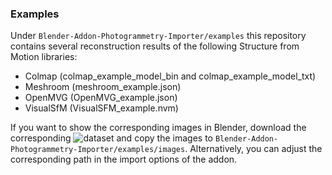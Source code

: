 ### Examples

Under `Blender-Addon-Photogrammetry-Importer/examples` this repository contains several reconstruction results of the following Structure from Motion libraries:
* Colmap (colmap_example_model_bin and colmap_example_model_txt) 
* Meshroom (meshroom_example.json)
* OpenMVG (OpenMVG_example.json)
* VisualSfM (VisualSFM_example.nvm)

If you want to show the corresponding images in Blender, download the corresponding ![dataset](https://github.com/openMVG/ImageDataset_SceauxCastle) and copy the images to `Blender-Addon-Photogrammetry-Importer/examples/images`.
Alternatively, you can adjust the corresponding path in the import options of the addon.

